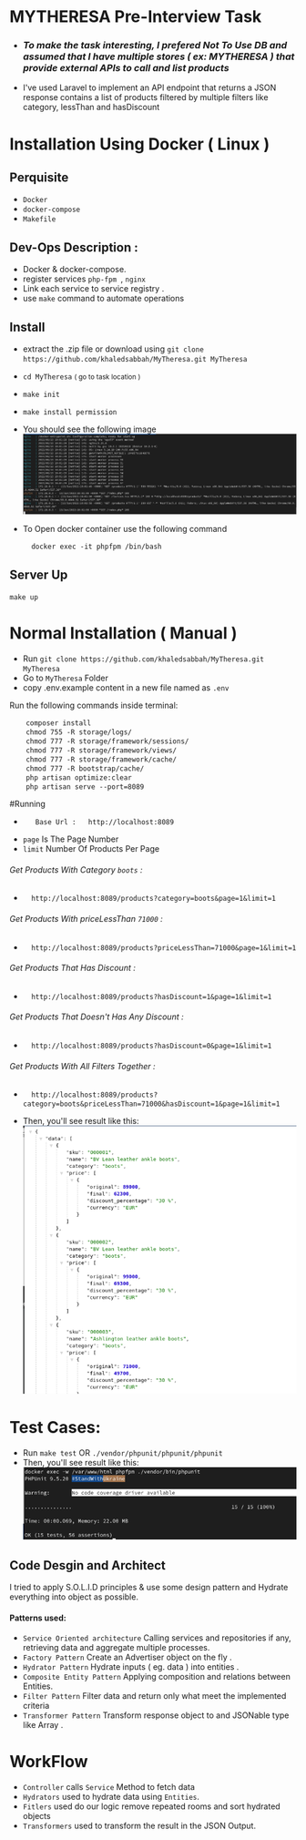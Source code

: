 # MYTHERESA Pre-Interview Task
- <h3><i> To make the task interesting, I prefered Not To Use DB and assumed that  I have multiple stores ( ex: MYTHERESA ) that provide external APIs to call and list products </i></h3>
-  I've used Laravel to implement an API endpoint that returns a JSON response contains a list of products filtered by multiple filters like category, lessThan and hasDiscount
 

# Installation Using Docker ( Linux )

## Perquisite
- `Docker`
- `docker-compose`
- `Makefile`

## Dev-Ops Description :
- Docker & docker-compose.
- register services  ``php-fpm ``, ``nginx``
- Link each service to service registry .
- use ``make`` command to automate operations

## Install
- extract the .zip file or download using `git clone https://github.com/khaledsabbah/MyTheresa.git MyTheresa`
- `cd MyTheresa` <small> ( go to task location )</small>
- `make init`
- `make install permission`
- You should see the following image
  ![alt text](https://raw.githubusercontent.com/khaledsabbah/MyTheresa/main/images/server.png)

- To Open docker container use the following command

        docker exec -it phpfpm /bin/bash
## Server Up
  `make up`
# Normal Installation ( Manual )

* Run ``git clone https://github.com/khaledsabbah/MyTheresa.git MyTheresa``
* Go to `MyTheresa` Folder
* copy .env.example content in a new file named as `.env`

Run the following commands inside terminal:
    
  ```
      composer install
      chmod 755 -R storage/logs/
      chmod 777 -R storage/framework/sessions/
      chmod 777 -R storage/framework/views/
      chmod 777 -R storage/framework/cache/
      chmod 777 -R bootstrap/cache/
      php artisan optimize:clear
      php artisan serve --port=8089  
  ```

#Running
*        Base Url :   http://localhost:8089

- ``page`` Is The Page Number
- ``limit`` Number Of Products Per Page

###### Get Products With Category `boots`  :
*       http://localhost:8089/products?category=boots&page=1&limit=1  

###### Get Products With priceLessThan `71000` : 
*       http://localhost:8089/products?priceLessThan=71000&page=1&limit=1  

###### Get Products That Has Discount :
*       http://localhost:8089/products?hasDiscount=1&page=1&limit=1

###### Get Products That Doesn't Has Any Discount :
*       http://localhost:8089/products?hasDiscount=0&page=1&limit=1  

###### Get Products With All Filters Together :
*       http://localhost:8089/products?category=boots&priceLessThan=71000&hasDiscount=1&page=1&limit=1  

- Then, you'll see result like this: ![alt text](https://raw.githubusercontent.com/khaledsabbah/MyTheresa/main/images/products.png)

# Test Cases:

- Run   `make test` OR  ` ./vendor/phpunit/phpunit/phpunit `
- Then, you'll see result like this: ![alt text](https://raw.githubusercontent.com/khaledsabbah/MyTheresa/main/images/tests.png)

## Code Desgin and Architect
I tried to apply S.O.L.I.D principles & use some design pattern and Hydrate everything into object as possible.

#### Patterns used:
- ``Service Oriented architecture``  Calling services and repositories if any, retrieving data and aggregate multiple processes.
- ``Factory Pattern``   Create an Advertiser object on the fly .
- ``Hydrator Pattern``  Hydrate inputs ( eg. data ) into entities .
- ``Composite Entity Pattern``  Applying composition and relations between Entities.
- ``Filter Pattern``   Filter data and return only what meet the implemented criteria
- ``Transformer Pattern``  Transform response object to and JSONable type like Array .


# WorkFlow
- `Controller` calls `Service` Method to fetch data
- `Hydrators` used to hydrate data using `Entities`.
- `Fitlers` used do our logic remove repeated rooms and sort hydrated objects
- `Transformers` used to transform the result in the JSON Output.
